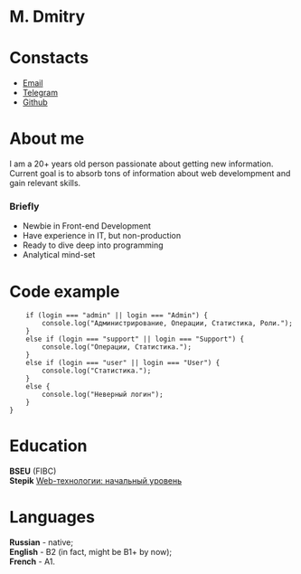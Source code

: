 # M. Dmitry
# Constacts
+ [Email](mailto:dibrugh@gmail.com)
+ [Telegram](https://t.me/dibrugh)
+ [Github](https://github.com/dibrugh)

# About me
I am a 20+ years old person passionate about getting new information. Current goal is to absorb tons of information about web develompment and gain relevant skills.
### Briefly
+ Newbie in Front-end Development
+ Have experience in IT, but non-production
+ Ready to dive deep into programming
+ Analytical mind-set

# Code example
```function myFunction(login) {          
    if (login === "admin" || login === "Admin") {  
        console.log("Администрирование, Операции, Статистика, Роли.");  
    }  
    else if (login === "support" || login === "Support") {  
        console.log("Операции, Статистика.");  
    }  
    else if (login === "user" || login === "User") {  
        console.log("Статистика.");  
    }  
    else {  
        console.log("Неверный логин");     
    }  
}  
```
# Education
**BSEU** (FIBC)  
**Stepik** [Web-технологии: начальный уровень](https://stepik.org/course/82108)
# Languages
**Russian** - native;  
**English** - B2 (in fact, might be B1+ by now);  
**French** - A1.